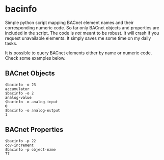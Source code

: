 # bacinfo
Simple python script mapping BACnet element names and their corresponding numeric code.
So far only BACnet objects and properties are included in the script.
The code is *not* meant to be robust. It will crash if you request unavailable elements.
It simply saves me some time on my daily tasks.

It is possible to query BACnet elements either by name or numeric code. Check some examples below.
## BACnet Objects
    $bacinfo -o 23
    accumulator
    $bacinfo -o 2
    analog-value
    $bacinfo -o analog-input
    0
    $bacinfo -o analog-output
    1

## BACnet Properties
    $bacinfo -p 22
    cov-increment
    $bacinfo -p object-name
    77
